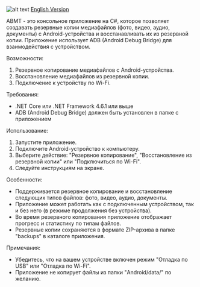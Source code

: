 ![alt text](https://i.imgur.com/bShsTVe.png)
<a href="https://github.com/lolkop/ABMT/blob/master/README.en.md">English Version</a>

ABMT - это консольное приложение на C#, которое позволяет создавать резервные копии медиафайлов (фото, видео, аудио, документы) с Android-устройства и восстанавливать их из резервной копии. Приложение использует ADB (Android Debug Bridge) для взаимодействия с устройством.

Возможности:
1. Резервное копирование медиафайлов с Android-устройства.
2. Восстановление медиафайлов из резервной копии.
3. Подключение к устройству по Wi-Fi.

Требования:
- .NET Core или .NET Framework 4.6.1 или выше
- ADB (Android Debug Bridge) должен быть установлен в папке с приложением

Использование:
1. Запустите приложение.
2. Подключите Android-устройство к компьютеру.
3. Выберите действие: "Резервное копирование", "Восстановление из резервной копии" или "Подключиться по Wi-Fi".
4. Следуйте инструкциям на экране.

Особенности:
- Поддерживается резервное копирование и восстановление следующих типов файлов: фото, видео, аудио, документы.
- Приложение может работать как с подключенным устройством, так и без него (в режиме продолжения без устройства).
- Во время резервного копирования приложение отображает прогресс и статистику по типам файлов.
- Резервные копии сохраняются в формате ZIP-архива в папке "backups" в каталоге приложения.

Примечания:
- Убедитесь, что на вашем устройстве включен режим "Отладка по USB" или "Отладка по Wi-Fi".
- Приложение не копирует файлы из папки "Android/data/" по желанию.
